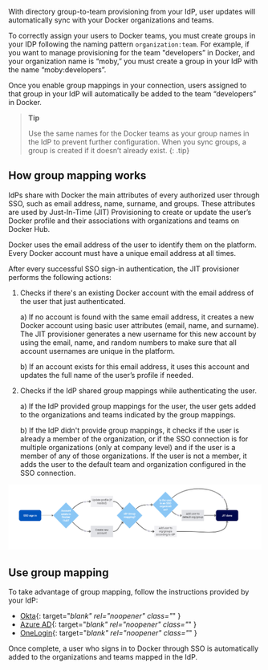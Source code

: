With directory group-to-team provisioning from your IdP, user updates will automatically sync with your Docker organizations and teams.

To correctly assign your users to Docker teams, you must create groups in your IDP following the naming pattern `organization:team`. For example, if you want to manage provisioning for the team "developers” in Docker, and your organization name is “moby,” you must create a group in your IdP with the name “moby:developers”.

Once you enable group mappings in your connection, users assigned to that group in your IdP will automatically be added to the team “developers” in Docker.

>**Tip**
>
>Use the same names for the Docker teams as your group names in the IdP to prevent further configuration. When you sync groups, a group is created if it doesn’t already exist.
{: .tip}

## How group mapping works

IdPs share with Docker the main attributes of every authorized user through SSO, such as email address, name, surname, and groups. These attributes are used by Just-In-Time (JIT) Provisioning to create or update the user’s Docker profile and their associations with organizations and teams on Docker Hub.

Docker uses the email address of the user to identify them on the platform. Every Docker account must have a unique email address at all times.

After every successful SSO sign-in authentication, the JIT provisioner performs the following actions:

1. Checks if there's an existing Docker account with the email address of the user that just authenticated.

    a) If no account is found with the same email address, it creates a new Docker account using basic user attributes (email, name, and surname). The JIT provisioner generates a new username for this new account by using the email, name, and random numbers to make sure that all account usernames are unique in the platform.

    b) If an account exists for this email address, it uses this account and updates the full name of the user’s profile if needed.
2. Checks if the IdP shared group mappings while authenticating the user.

    a) If the IdP provided group mappings for the user, the user gets added to the organizations and teams indicated by the group mappings.

    b) If the IdP didn't provide group mappings, it checks if the user is already a member of the organization, or if the SSO connection is for multiple organizations (only at company level) and if the user is a member of any of those organizations. If the user is not a member, it adds the user to the default team and organization configured in the SSO connection.

![JIT provisioning](/docker-hub/images/jit.PNG)

## Use group mapping

To take advantage of group mapping, follow the instructions provided by your IdP:

- [Okta](https://help.okta.com/en-us/Content/Topics/users-groups-profiles/usgp-enable-group-push.htm){: target="_blank" rel="noopener" class="_" }
- [Azure AD](https://learn.microsoft.com/en-us/azure/active-directory/app-provisioning/customize-application-attributes){: target="_blank" rel="noopener" class="_" }
- [OneLogin](https://developers.onelogin.com/scim/create-app){: target="_blank" rel="noopener" class="_" }

Once complete, a user who signs in to Docker through SSO is automatically added to the organizations and teams mapped in the IdP.